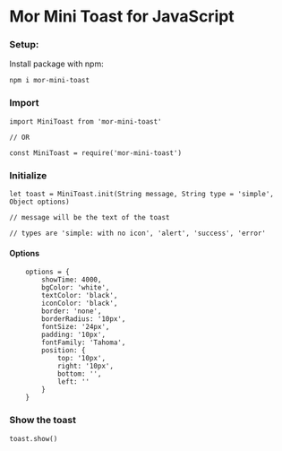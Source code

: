 # Mor Mini Toast for JavaScript

### Setup:

Install package with npm:

```
npm i mor-mini-toast
```

### Import

```
import MiniToast from 'mor-mini-toast'

// OR

const MiniToast = require('mor-mini-toast')
```

### Initialize

```
let toast = MiniToast.init(String message, String type = 'simple', Object options)

// message will be the text of the toast

// types are 'simple: with no icon', 'alert', 'success', 'error'
```

#### Options

```
    options = {
        showTime: 4000,
        bgColor: 'white',
        textColor: 'black',
        iconColor: 'black',
        border: 'none',
        borderRadius: '10px',
        fontSize: '24px',
        padding: '10px',
        fontFamily: 'Tahoma',
        position: {
            top: '10px',
            right: '10px',
            bottom: '',
            left: ''
        }
    }

```

### Show the toast

```
toast.show()
```